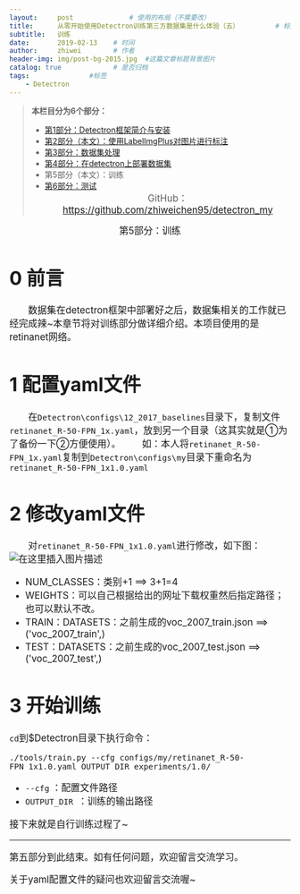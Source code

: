 ```yaml
---
layout:     post              # 使用的布局（不需要改）
title:      从零开始使用Detectron训练第三方数据集是什么体验（五）         # 标题
subtitle:   训练
date:       2019-02-13    # 时间
author:     zhiwei        # 作者
header-img: img/post-bg-2015.jpg  #这篇文章标题背景图片
catalog: true             # 是否归档
tags:               #标签
    - Detectron
---
```


> **本栏目分为6个部分：**
>
> - [第1部分：Detectron框架简介与安装](http://zhiweichen.top/2019/02/13/%E4%BB%8E%E9%9B%B6%E5%BC%80%E5%A7%8B%E4%BD%BF%E7%94%A8Detectron%E8%AE%AD%E7%BB%83%E7%AC%AC%E4%B8%89%E6%96%B9%E6%95%B0%E6%8D%AE%E9%9B%86%E6%98%AF%E4%BB%80%E4%B9%88%E4%BD%93%E9%AA%8C-%E4%B8%80/)
> - [第2部分（本文）：使用LabelImgPlus对图片进行标注](http://zhiweichen.top/2019/02/13/%E4%BB%8E%E9%9B%B6%E5%BC%80%E5%A7%8B%E4%BD%BF%E7%94%A8Detectron%E8%AE%AD%E7%BB%83%E7%AC%AC%E4%B8%89%E6%96%B9%E6%95%B0%E6%8D%AE%E9%9B%86%E6%98%AF%E4%BB%80%E4%B9%88%E4%BD%93%E9%AA%8C-%E4%BA%8C/)
> - [第3部分：数据集处理](http://zhiweichen.top/2019/02/13/%E4%BB%8E%E9%9B%B6%E5%BC%80%E5%A7%8B%E4%BD%BF%E7%94%A8Detectron%E8%AE%AD%E7%BB%83%E7%AC%AC%E4%B8%89%E6%96%B9%E6%95%B0%E6%8D%AE%E9%9B%86%E6%98%AF%E4%BB%80%E4%B9%88%E4%BD%93%E9%AA%8C-%E4%B8%89/)
> - [第4部分：在detectron上部署数据集](http://zhiweichen.top/2019/02/13/%E4%BB%8E%E9%9B%B6%E5%BC%80%E5%A7%8B%E4%BD%BF%E7%94%A8Detectron%E8%AE%AD%E7%BB%83%E7%AC%AC%E4%B8%89%E6%96%B9%E6%95%B0%E6%8D%AE%E9%9B%86%E6%98%AF%E4%BB%80%E4%B9%88%E4%BD%93%E9%AA%8C-%E5%9B%9B/)
> - 第5部分（本文）：训练
> - [第6部分：测试](http://zhiweichen.top/2019/02/13/%E4%BB%8E%E9%9B%B6%E5%BC%80%E5%A7%8B%E4%BD%BF%E7%94%A8Detectron%E8%AE%AD%E7%BB%83%E7%AC%AC%E4%B8%89%E6%96%B9%E6%95%B0%E6%8D%AE%E9%9B%86%E6%98%AF%E4%BB%80%E4%B9%88%E4%BD%93%E9%AA%8C-%E5%85%AD/)
<big><center> GitHub：https://github.com/zhiweichen95/detectron_my

<center>第5部分：训练</center>

# 0 前言
&emsp;&emsp;数据集在detectron框架中部署好之后，数据集相关的工作就已经完成辣~本章节将对训练部分做详细介绍。本项目使用的是retinanet网络。

# 1 配置yaml文件
&emsp;&emsp;在`Detectron\configs\12_2017_baselines`目录下，复制文件`retinanet_R-50-FPN_1x.yaml`，放到另一个目录（这其实就是①为了备份一下②方便使用）。
&emsp;&emsp;如：本人将`retinanet_R-50-FPN_1x.yaml`复制到`Detectron\configs\my`目录下重命名为`retinanet_R-50-FPN_1x1.0.yaml`
# 2 修改yaml文件
&emsp;&emsp;对`retinanet_R-50-FPN_1x1.0.yaml`进行修改，如下图：
![在这里插入图片描述](https://img-blog.csdnimg.cn/20190213220156910.png?x-oss-process=image/watermark,type_ZmFuZ3poZW5naGVpdGk,shadow_10,text_aHR0cHM6Ly9ibG9nLmNzZG4ubmV0L3p3X19jaGVu,size_16,color_FFFFFF,t_70)
- NUM_CLASSES：类别+1 ==> 3+1=4
- WEIGHTS：可以自己根据给出的网址下载权重然后指定路径；也可以默认不改。
- TRAIN：DATASETS：之前生成的voc_2007_train.json ==>('voc_2007_train',)
- TEST：DATASETS：之前生成的voc_2007_test.json ==>('voc_2007_test',)

# 3 开始训练
`cd`到$Detectron目录下执行命令：
```
./tools/train.py --cfg configs/my/retinanet_R-50-FPN_1x1.0.yaml OUTPUT_DIR experiments/1.0/
```
-  `--cfg` ：配置文件路径
- `OUTPUT_DIR `：训练的输出路径

接下来就是自行训练过程了~


<hr>
第五部分到此结束。如有任何问题，欢迎留言交流学习。

<br>

关于yaml配置文件的疑问也欢迎留言交流喔~
